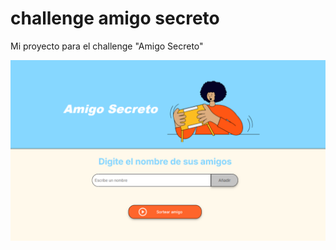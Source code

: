 # challenge amigo secreto

Mi proyecto para el challenge "Amigo Secreto" 

![alt text](./assets/image.png)